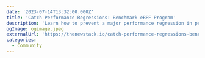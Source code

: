```yaml
---
date: '2023-07-14T13:32:00.000Z'
title: 'Catch Performance Regressions: Benchmark eBPF Program'
description: 'Learn how to prevent a major performance regression in production by benchmarking eBPF and userspace applications'
ogImage: ogimage.jpeg
externalUrl: 'https://thenewstack.io/catch-performance-regressions-benchmark-ebpf-program/'
categories:
  - Community
---
```

